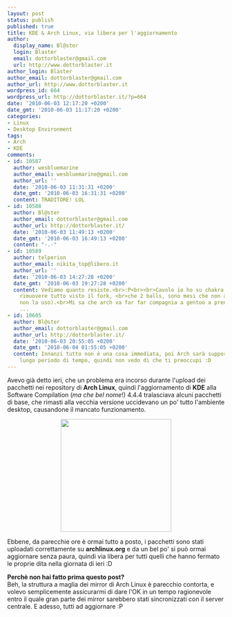 ```yaml
---
layout: post
status: publish
published: true
title: KDE & Arch Linux, via libera per l'aggiornamento
author:
  display_name: Bl@ster
  login: Blaster
  email: dottorblaster@gmail.com
  url: http://www.dottorblaster.it
author_login: Blaster
author_email: dottorblaster@gmail.com
author_url: http://www.dottorblaster.it
wordpress_id: 664
wordpress_url: http://dottorblaster.it/?p=664
date: '2010-06-03 12:17:20 +0200'
date_gmt: '2010-06-03 11:17:20 +0200'
categories:
- Linux
- Desktop Environment
tags:
- Arch
- KDE
comments:
- id: 10587
  author: wesbluemarine
  author_email: wesbluemarine@gmail.com
  author_url: ''
  date: '2010-06-03 11:31:31 +0200'
  date_gmt: '2010-06-03 16:31:31 +0200'
  content: TRADITORE! LOL
- id: 10588
  author: Bl@ster
  author_email: dottorblaster@gmail.com
  author_url: http://dottorblaster.it/
  date: '2010-06-03 11:49:13 +0200'
  date_gmt: '2010-06-03 16:49:13 +0200'
  content: "-.-"
- id: 10589
  author: telperion
  author_email: nikita_top@libero.it
  author_url: ''
  date: '2010-06-03 14:27:28 +0200'
  date_gmt: '2010-06-03 19:27:28 +0200'
  content: Vediamo quanto resiste.<br>:P<br><br>Cavolo io ho su chakra,, mi tocca
    rimuovere tutto visto il fork, <br>che 2 balls, sono mesi che non aggiorno (e
    non la uso).<br>Mi sa che arch va far far compagnia a gentoo a prendere la polvere
    ...
- id: 10605
  author: Bl@ster
  author_email: dottorblaster@gmail.com
  author_url: http://dottorblaster.it/
  date: '2010-06-03 20:55:05 +0200'
  date_gmt: '2010-06-04 01:55:05 +0200'
  content: Innanzi tutto non è una cosa immediata, poi Arch sarà supportata per un
    lungo periodo di tempo, quindi non vedo di che ti preoccupi :D
---
```

<p>Avevo già detto ieri, che un problema era incorso durante l'upload dei pacchetti nei repository di <strong>Arch Linux</strong>, quindi l'aggiornamento di <strong>KDE</strong> alla Software Compilation (<em>ma che bel nome</em>!) 4.4.4 tralasciava alcuni pacchetti di base, che rimasti alla vecchia versione uccidevano un po' tutto l'ambiente desktop, causandone il mancato funzionamento.</p>
<p style="text-align: center;"><img class="alignnone" src="http://www.sumproject.org/files/image/varie/kde-logo.png" alt="" width="256" height="261" /></p>
<p>Ebbene, da parecchie ore è ormai tutto a posto, i pacchetti sono stati uploadati correttamente su <strong>archlinux.org</strong> e da un bel po' si può ormai aggiornare senza paura, quindi via libera per tutti quelli che hanno fermato le proprie dita nella giornata di ieri :D</p>
<p><strong>Perchè non hai fatto prima questo post?</strong><br />
Beh, la struttura a maglia dei mirror di Arch Linux è parecchio contorta, e volevo semplicemente assicurarmi di dare l'OK in un tempo ragionevole entro il quale gran parte dei mirror sarebbero stati sincronizzati con il server centrale. E adesso, tutti ad aggiornare :P</p>
